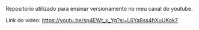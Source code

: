 <p> Repositorio utilizado para ensinar versionamento no meu canal do youtube. </p>

Link do video: https://youtu.be/sp4EWt_x_Yg?si=L6Ya8ss4hXuUKok7
